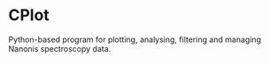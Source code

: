 # CPlot
Python-based program for plotting, analysing, filtering and managing Nanonis spectroscopy data.
